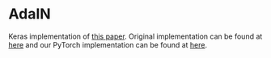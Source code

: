 # AdaIN
Keras implementation of [this paper](https://arxiv.org/abs/1703.06868).
Original implementation can be found at [here](https://github.com/xunhuang1995/AdaIN-style)
and our PyTorch implementation can be found at [here](https://github.com/kukosmos/adain-pytorch-2019).
